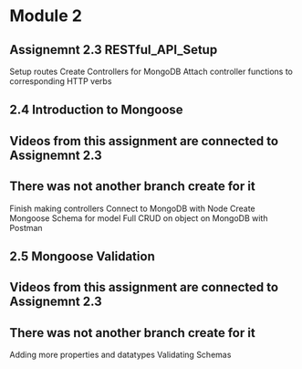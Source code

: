 # Module 2

## Assignemnt 2.3 RESTful_API_Setup
Setup routes
Create Controllers for MongoDB
Attach controller functions to corresponding HTTP verbs

## 2.4 Introduction to Mongoose
## Videos from this assignment are connected to Assignemnt 2.3
## There was not another branch create for it

Finish making controllers
Connect to MongoDB with Node
Create Mongoose Schema for model
Full CRUD on object on MongoDB with Postman

## 2.5 Mongoose Validation
## Videos from this assignment are connected to Assignemnt 2.3
## There was not another branch create for it

Adding more properties and datatypes
Validating Schemas
